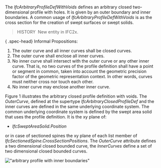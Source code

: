The _IfcArbitraryProfileDefWithVoids_ defines an arbitrary closed two-dimensional profile with holes. It is given by an outer boundary and inner boundaries. A common usage of _IfcArbitraryProfileDefWithVoids_ is as the cross section for the creation of swept surfaces or swept solids.

> HISTORY&nbsp; New entity in IFC2x.

{ .spec-head}
Informal Propositions:

1. The outer curve and all inner curves shall be closed curves.
2. The outer curve shall enclose all inner curves.
3. No inner curve shall intersect with the outer curve or any other inner curve. That is, no two curves of the profile definition shall have a point or segment in common, taken into account the geometric precision factor of the geometric representation context. In other words, curves must neither cross nor touch each other.
4. No inner curve may enclose another inner curve.

Figure 1 illustrates the arbitrary closed profile definition with voids. The _OuterCurve_, defined at the supertype _IfcArbitraryClosedProfileDef_ and the inner curves are defined in the same underlying coordinate system. The common underlying coordinate system is defined by the swept area solid that uses the profile definition. It is the xy plane of:

* _IfcSweptAreaSolid.Position_

or in case of sectioned spines the xy plane of each list member of _IfcSectionedSpine.CrossSectionPositions_. The _OuterCurve_ attribute defines a two dimensional closed bounded curve, the _InnerCurves_ define a set of two dimensional closed bounded curves.

!["arbitrary profile with inner boundaries"](../../../../../../figures/ifcarbitraryprofiledef-layout2.gif "Figure 1 &mdash; Arbitrary profile with voids")
